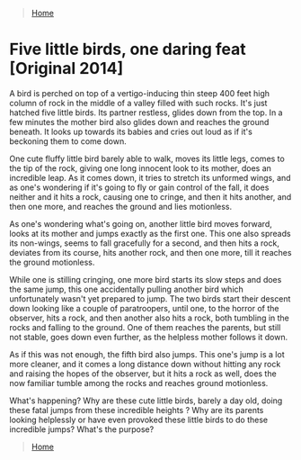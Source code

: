 
>[Home](../README.md)

# Five little birds, one daring feat [Original 2014]

A bird is perched on top of a vertigo-inducing thin steep 400 feet high column of rock in the middle of a valley filled with such rocks. It's just hatched five little birds. Its partner restless, glides down from the top. In a few minutes the mother bird also glides down and reaches the ground beneath. It looks up towards its babies and cries out loud as if it's beckoning them to come down.

One cute fluffy little bird barely able to walk, moves its little legs, comes to the tip of the rock, giving one long innocent look to its mother, does an incredible leap. As it comes down, it tries to stretch its unformed wings, and as one's wondering if it's going to fly or gain control of the fall, it does neither and it hits a rock, causing one to cringe, and then it hits another, and then one more, and reaches the ground and lies motionless.

As one's wondering what's going on, another little bird moves forward, looks at its mother and jumps exactly as the first one. This one also spreads its non-wings, seems to fall gracefully for a second, and then hits a rock, deviates from its course, hits another rock, and then one more, till it reaches the ground motionless.

While one is stilling cringing, one more bird starts its slow steps and does the same jump, this one accidentally pulling another bird which unfortunately wasn't yet prepared to jump. The two birds start their descent down looking like a couple of paratroopers, until one, to the horror of the observer, hits a rock, and then another also hits a rock, both tumbling in the rocks and falling to the ground. One of them reaches the parents, but still not stable, goes down even further, as the helpless mother follows it down.

As if this was not enough, the fifth bird also jumps. This one's jump is a lot more cleaner, and it comes a long distance down without hitting any rock and raising the hopes of the observer, but it hits a rock as well, does the now familiar tumble among the rocks and reaches ground motionless.

What's happening? Why are these cute little birds, barely a day old, doing these fatal jumps from these incredible heights ? Why are its parents looking helplessly or have even provoked these little birds to do these incredible jumps? What's the purpose?

>[Home](../README.md)
